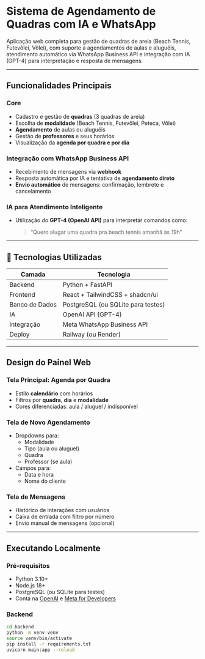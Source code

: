 #  Sistema de Agendamento de Quadras com IA e WhatsApp

Aplicação web completa para gestão de quadras de areia (Beach Tennis, Futevôlei, Vôlei), com suporte a agendamentos de aulas e aluguéis, atendimento automático via WhatsApp Business API e integração com IA (GPT-4) para interpretação e resposta de mensagens.

---

##  Funcionalidades Principais

### Core
- Cadastro e gestão de **quadras** (3 quadras de areia)
- Escolha de **modalidade** (Beach Tennis, Futevôlei, Peteca, Vôlei)
- **Agendamento** de aulas ou aluguéis
- Gestão de **professores** e seus horários
- Visualização da **agenda por quadra e por dia**

###  Integração com WhatsApp Business API
- Recebimento de mensagens via **webhook**
- Resposta automática por IA e tentativa de **agendamento direto**
- **Envio automático** de mensagens: confirmação, lembrete e cancelamento

###  IA para Atendimento Inteligente
- Utilização do **GPT-4 (OpenAI API)** para interpretar comandos como:
  > “Quero alugar uma quadra pra beach tennis amanhã às 19h”

---

## 🧱 Tecnologias Utilizadas

| Camada      | Tecnologia                         |
|-------------|------------------------------------|
| Backend     | Python + FastAPI                   |
| Frontend    | React + TailwindCSS + shadcn/ui    |
| Banco de Dados | PostgreSQL (ou SQLite para testes) |
| IA          | OpenAI API (GPT-4)                 |
| Integração  | Meta WhatsApp Business API         |
| Deploy      | Railway (ou Render)                |

---

##  Design do Painel Web

### Tela Principal: Agenda por Quadra
- Estilo **calendário** com horários
- Filtros por **quadra**, **dia** e **modalidade**
- Cores diferenciadas: aula / aluguel / indisponível

### Tela de Novo Agendamento
- Dropdowns para:
  - Modalidade
  - Tipo (aula ou aluguel)
  - Quadra
  - Professor (se aula)
- Campos para:
  - Data e hora
  - Nome do cliente

### Tela de Mensagens
- Histórico de interações com usuários
- Caixa de entrada com filtro por número
- Envio manual de mensagens (opcional)

---

##  Executando Localmente

### Pré-requisitos
- Python 3.10+
- Node.js 18+
- PostgreSQL (ou SQLite para testes)
- Conta na [OpenAI](https://platform.openai.com/) e [Meta for Developers](https://developers.facebook.com/)

### Backend
```bash
cd backend
python -m venv venv
source venv/bin/activate
pip install -r requirements.txt
uvicorn main:app --reload
